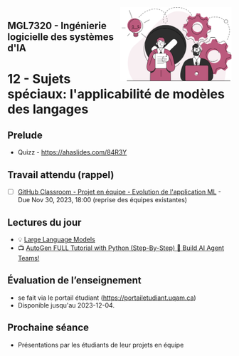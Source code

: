 
<img style="float: right;" src="../../images/component_engineering.svg" alt="EngineeringAISystems" width="250"/>

## MGL7320 - Ingénierie logicielle des systèmes d'IA
# 12 - Sujets spéciaux: l'applicabilité de modèles des langages

## Prelude

- Quizz - https://ahaslides.com/84R3Y

## Travail attendu (rappel)
- [ ] [GitHub Classroom - Projet en équipe - Evolution de l'application ML](https://classroom.github.com/a/UoYzlEAi) - Due Nov 30, 2023, 18:00 (reprise des équipes existantes)

## Lectures du jour
- :bulb: [Large Language Models](./12_special_topic_slides.pdf)
- :tv: [AutoGen FULL Tutorial with Python (Step-By-Step) 🤯 Build AI Agent Teams!](https://youtu.be/V2qZ_lgxTzg?si=3fVViTA70auVf2rS)

## Évaluation de l’enseignement
- se fait  via le portail étudiant (https://portailetudiant.uqam.ca)
- Disponible jusqu'au 2023-12-04.

## Prochaine séance

- Présentations par les étudiants de leur projets en équipe
